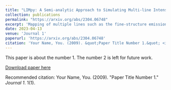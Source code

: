 ```yaml
---
title: "𝙻𝙸𝙼𝚙𝚢: A Semi-analytic Approach to Simulating Multi-line Intensity Maps at Millimetre Wavelengths"
collection: publications
permalink: "https://arxiv.org/abs/2304.06748"
excerpt: 'Mapping of multiple lines such as the fine-structure emission from [CII] (157.7 μm), [OIII] (52 \& 88.4 μm), and rotational emission lines from CO are of particular interest for upcoming line intensity mapping (LIM) experiments at millimetre wavelengths, due to their brightness features. Several upcoming experiments aim to cover a broad range of scientific goals, from detecting signatures of the epoch of reionization to the physics of star formation and its role in galaxy evolution. In this paper, we develop a semi-analytic approach to modelling line strengths as functions of the star formation rate (SFR) or infrared (IR) luminosity based on observations of local and high-z galaxies. This package, 𝙻𝙸𝙼𝚙𝚢 (Line Intensity Mapping in Python), estimates the intensity and power spectra of [CII], [OIII], and CO rotational transition lines up to the J-levels (1-0) to (13-12) based both on analytic formalism and on simulations. We develop a relation among halo mass, SFR, and multi-line intensities that permits us to construct a generic formula for the evolution of several line strengths up to z∼10. We implement a variety of star formation models and multi-line luminosity relations to estimate the astrophysical uncertainties on the intensity power spectrum of these lines. As a demonstration, we predict the signal-to-noise ratio of [CII] detection for an EoR-Spec-like instrument on the Fred Young Submillimeter Telescope (FYST). Furthermore, the ability to use any halo catalogue allows the 𝙻𝙸𝙼𝚙𝚢 code to be easily integrated into existing simulation pipelines, providing a flexible tool to study intensity mapping in the context of complex galaxy formation physics.'
date: 2023-04-13
venue: 'Journal 1'
paperurl: 'https://arxiv.org/abs/2304.06748'
citation: 'Your Name, You. (2009). &quot;Paper Title Number 1.&quot; <i>Journal 1</i>. 1(1).'
---
```

This paper is about the number 1. The number 2 is left for future work.

[Download paper here](http://academicpages.github.io/files/paper1.pdf)

Recommended citation: Your Name, You. (2009). "Paper Title Number 1." <i>Journal 1</i>. 1(1).
